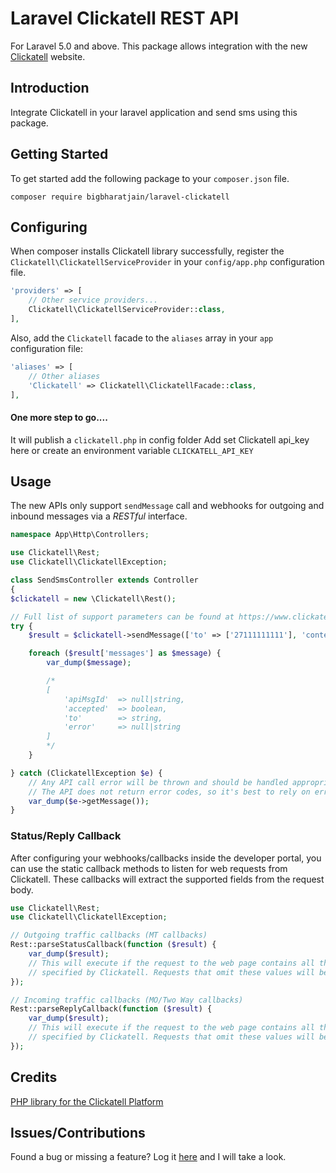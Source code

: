 # Laravel Clickatell REST API

For Laravel 5.0 and above. This package allows integration with the new [Clickatell](https://portal.clickatell.com) website.

## Introduction
Integrate Clickatell in your laravel application and send sms using this package.

## Getting Started
To get started add the following package to your `composer.json` file.

    composer require bigbharatjain/laravel-clickatell

## Configuring
When composer installs Clickatell library successfully, register the `Clickatell\ClickatellServiceProvider` in your `config/app.php` configuration file.

```php
'providers' => [
    // Other service providers...
    Clickatell\ClickatellServiceProvider::class,
],
```
Also, add the `Clickatell` facade to the `aliases` array in your `app` configuration file:

```php
'aliases' => [
    // Other aliases
    'Clickatell' => Clickatell\ClickatellFacade::class,
],
```
#### One more step to go....
It will publish a `clickatell.php` in config folder
Add set Clickatell api_key here or create an environment variable `CLICKATELL_API_KEY`

## Usage

The new APIs only support `sendMessage` call and webhooks for outgoing and inbound messages via a *RESTful* interface.

``` php
namespace App\Http\Controllers;

use Clickatell\Rest;
use Clickatell\ClickatellException;

class SendSmsController extends Controller
{
$clickatell = new \Clickatell\Rest();

// Full list of support parameters can be found at https://www.clickatell.com/developers/api-documentation/rest-api-request-parameters/
try {
    $result = $clickatell->sendMessage(['to' => ['27111111111'], 'content' => 'Message Content']);

    foreach ($result['messages'] as $message) {
        var_dump($message);

        /*
        [
            'apiMsgId'  => null|string,
            'accepted'  => boolean,
            'to'        => string,
            'error'     => null|string
        ]
        */
    }

} catch (ClickatellException $e) {
    // Any API call error will be thrown and should be handled appropriately.
    // The API does not return error codes, so it's best to rely on error descriptions.
    var_dump($e->getMessage());
}
```

### Status/Reply Callback

After configuring your webhooks/callbacks inside the developer portal, you can use the static callback methods to listen for web requests from Clickatell. These callbacks will extract the supported fields from the request body.

``` php
use Clickatell\Rest;
use Clickatell\ClickatellException;

// Outgoing traffic callbacks (MT callbacks)
Rest::parseStatusCallback(function ($result) {
    var_dump($result);
    // This will execute if the request to the web page contains all the values
    // specified by Clickatell. Requests that omit these values will be ignored.
});

// Incoming traffic callbacks (MO/Two Way callbacks)
Rest::parseReplyCallback(function ($result) {
    var_dump($result);
    // This will execute if the request to the web page contains all the values
    // specified by Clickatell. Requests that omit these values will be ignored.
});

```

## Credits

[PHP library for the Clickatell Platform](https://github.com/clickatell/clickatell-php)

## Issues/Contributions

Found a bug or missing a feature? Log it [here](https://github.com/bigbharatjain/laravel-clickatell/issues) and I will take a look.
